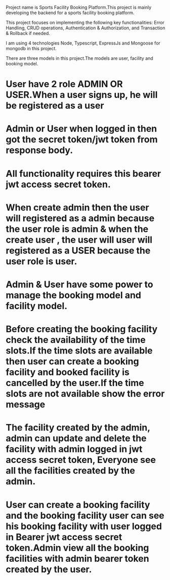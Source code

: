 Project name is Sports Facility Booking Platform.This project is mainly developing the backend for a sports facility booking platform.

This project focuses on implementing the following key functionalities: Error Handling, CRUD operations, Authentication & Authorization, and Transaction & Rollback if needed.

I am using 4 technologies Node, Typescript, ExpressJs and Mongoose for mongodb in this project.

There are three models in this project.The models are user, facility and booking model.

# User have 2 role ADMIN OR USER.When a user signs up, he will be registered as a user

# Admin or User when logged in then got the secret token/jwt token from response body.

# All functionality requires this bearer jwt access secret token.

# When create admin then the user will registered as a admin because the user role is admin & when the create user , the user will user will registered as a USER because the user role is user.

# Admin & User have some power to manage the booking model and facility model.

# Before creating the booking facility check the availability of the time slots.If the time slots are available then user can create a booking facility and booked facility is cancelled by the user.If the time slots are not available show the error message

# The facility created by the admin, admin can update and delete the facility with admin logged in jwt access secret token, Everyone see all the facilities created by the admin.

# User can create a booking facility and the booking facility user can see his booking facility with user logged in Bearer jwt access secret token.Admin view all the booking facilities with admin bearer token created by the user.
